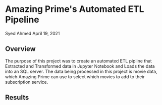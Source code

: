# Amazing Prime's Automated ETL Pipeline

Syed Ahmed 
April 19, 2021

## Overview 
The purpose of this project was to create an automated ETL pipline that Extracted and Transformed data in Jupyter Notebook and Loads the data into an SQL server. The data being processed in this project is movie data, which Amazing Prime can use to select which movies to add to their subscription service. 

## Results 
